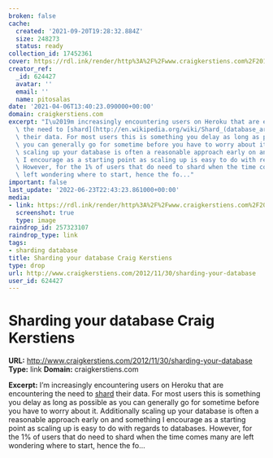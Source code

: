 ```yaml
---
broken: false
cache:
  created: '2021-09-20T19:28:32.884Z'
  size: 248273
  status: ready
collection_id: 17452361
cover: https://rdl.ink/render/http%3A%2F%2Fwww.craigkerstiens.com%2F2012%2F11%2F30%2Fsharding-your-database
creator_ref:
  _id: 624427
  avatar: ''
  email: ''
  name: pitosalas
date: '2021-04-06T13:40:23.090000+00:00'
domain: craigkerstiens.com
excerpt: "I\u2019m increasingly encountering users on Heroku that are encountering\
  \ the need to [shard](http://en.wikipedia.org/wiki/Shard_(database_architecture))\
  \ their data. For most users this is something you delay as long as possible as\
  \ you can generally go for sometime before you have to worry about it. Additionally\
  \ scaling up your database is often a reasonable approach early on and something\
  \ I encourage as a starting point as scaling up is easy to do with regards to databases.\
  \ However, for the 1% of users that do need to shard when the time comes many are\
  \ left wondering where to start, hence the fo..."
important: false
last_update: '2022-06-23T22:43:23.861000+00:00'
media:
- link: https://rdl.ink/render/http%3A%2F%2Fwww.craigkerstiens.com%2F2012%2F11%2F30%2Fsharding-your-database
  screenshot: true
  type: image
raindrop_id: 257323107
raindrop_type: link
tags:
- sharding database
title: Sharding your database Craig Kerstiens
type: drop
url: http://www.craigkerstiens.com/2012/11/30/sharding-your-database
user_id: 624427
---
```


# Sharding your database Craig Kerstiens

**URL:** http://www.craigkerstiens.com/2012/11/30/sharding-your-database
**Type:** link
**Domain:** craigkerstiens.com

**Excerpt:** I’m increasingly encountering users on Heroku that are encountering the need to [shard](http://en.wikipedia.org/wiki/Shard_(database_architecture)) their data. For most users this is something you delay as long as possible as you can generally go for sometime before you have to worry about it. Additionally scaling up your database is often a reasonable approach early on and something I encourage as a starting point as scaling up is easy to do with regards to databases. However, for the 1% of users that do need to shard when the time comes many are left wondering where to start, hence the fo...
